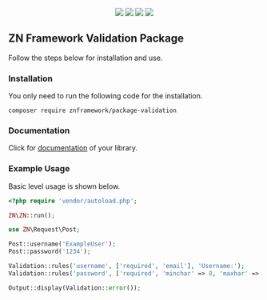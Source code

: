 <p align="center">
<a href="https://packagist.org/packages/znframework/package-validation" rel="nofollow">
	<img src="https://img.shields.io/packagist/dt/znframework/package-validation?style=flat-square" style="max-width:100%;"></a>
<a href="//packagist.org/packages/znframework/package-validation" rel="nofollow">
	<img src="https://img.shields.io/github/v/release/znframework/package-validation?style=flat-square&color=00BFFF" style="max-width:100%;"></a>
<a href="//packagist.org/packages/znframework/package-validation" rel="nofollow">
	<img src="https://img.shields.io/github/release-date/znframework/package-validation?style=flat-square" style="max-width:100%;"></a>
<a href="//packagist.org/packages/znframework/package-validation" rel="nofollow">
	<img src="https://img.shields.io/github/license/znframework/package-validation?style=flat-square" style="max-width:100%;"></a>
</p>

<h2>ZN Framework Validation Package</h2>
<p>
Follow the steps below for installation and use.
</p>

<h3>Installation</h3>
<p>
You only need to run the following code for the installation.
</p>

```
composer require znframework/package-validation
```

<h3>Documentation</h3>
<p>
Click for <a href="https://docs.znframework.com/gorunum-nesneleri/validasyon-kutuphanesi">documentation</a> of your library.
</p>

<h3>Example Usage</h3>
<p>
Basic level usage is shown below.
</p>

```php
<?php require 'vendor/autoload.php';

ZN\ZN::run();

use ZN\Request\Post;

Post::username('ExampleUser');
Post::password('1234');

Validation::rules('username', ['required', 'email'], 'Username:');
Validation::rules('password', ['required', 'minchar' => 8, 'maxhar' => 32], 'Username:');

Output::display(Validation::error());
```
